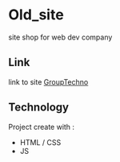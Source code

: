 # Old_site
site shop for web dev company

## Link
link to site [GroupTechno](https://swed0ua.github.io/Old_site/) 

## Technology
Project create with :
* HTML / CSS
* JS 

